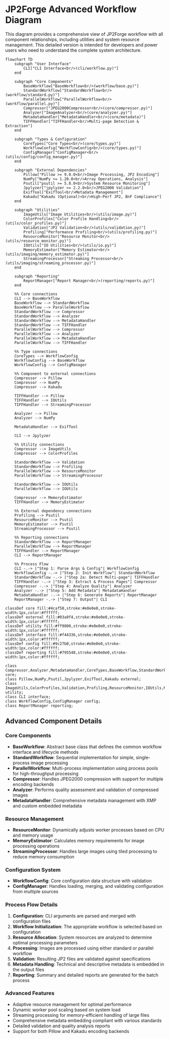 # JP2Forge Advanced Workflow Diagram

This diagram provides a comprehensive view of JP2Forge workflow with all component relationships, including utilities and system resource management. This detailed version is intended for developers and power users who need to understand the complete system architecture.

```mermaid
flowchart TD
    subgraph "User Interface"
        CLI["CLI Interface<br/>(cli/workflow.py)"]
    end
    
    subgraph "Core Components"
        BaseWorkflow["BaseWorkflow<br/>(workflow/base.py)"]
        StandardWorkflow["StandardWorkflow<br/>(workflow/standard.py)"]
        ParallelWorkflow["ParallelWorkflow<br/>(workflow/parallel.py)"]
        Compressor["JPEG2000Compressor<br/>(core/compressor.py)"]
        Analyzer["ImageAnalyzer<br/>(core/analyzer.py)"]
        MetadataHandler["MetadataHandler<br/>(core/metadata)"]
        TIFFHandler["TIFFHandler<br/>Multi-page Detection & Extraction"]
    end
    
    subgraph "Types & Configuration"
        CoreTypes["Core Types<br/>(core/types.py)"]
        WorkflowConfig["WorkflowConfig<br/>(core/types.py)"]
        ConfigManager["ConfigManager<br/>(utils/config/config_manager.py)"]
    end
    
    subgraph "External Dependencies"
        Pillow["Pillow >= 9.0.0<br/>Image Processing, JP2 Encoding"]
        NumPy["NumPy >= 1.20.0<br/>Array Operations, Analysis"]
        Psutil["psutil >= 5.8.0<br/>System Resource Monitoring"]
        Jpylyzer["jpylyzer >= 2.2.0<br/>JPEG2000 Validation"]
        ExifTool["ExifTool<br/>Metadata Management"]
        Kakadu["Kakadu (Optional)<br/>High-Perf JP2, BnF Compliance"]
    end
    
    subgraph "Utilities"
        ImageUtils["Image Utilities<br/>(utils/image.py)"]
        ColorProfiles["Color Profile Handling<br/>(utils/color_profiles.py)"]
        Validation["JP2 Validation<br/>(utils/validation.py)"]
        Profiling["Performance Profiling<br/>(utils/profiling.py)"]
        ResourceMonitor["Resource Monitor<br/>(utils/resource_monitor.py)"]
        IOUtils["IO Utilities<br/>(utils/io.py)"]
        MemoryEstimator["Memory Estimator<br/>(utils/imaging/memory_estimator.py)"]
        StreamingProcessor["Streaming Processor<br/>(utils/imaging/streaming_processor.py)"]
    end
    
    subgraph "Reporting"
        ReportManager["Report Manager<br/>(reporting/reports.py)"]
    end
    
    %% Core connections
    CLI --> BaseWorkflow
    BaseWorkflow --> StandardWorkflow
    BaseWorkflow --> ParallelWorkflow
    StandardWorkflow --> Compressor
    StandardWorkflow --> Analyzer
    StandardWorkflow --> MetadataHandler
    StandardWorkflow --> TIFFHandler
    ParallelWorkflow --> Compressor
    ParallelWorkflow --> Analyzer
    ParallelWorkflow --> MetadataHandler
    ParallelWorkflow --> TIFFHandler
    
    %% Type connections
    CoreTypes --> WorkflowConfig
    WorkflowConfig --> BaseWorkflow
    WorkflowConfig --> ConfigManager
    
    %% Component to external connections
    Compressor --> Pillow
    Compressor --> NumPy
    Compressor --> Kakadu
    
    TIFFHandler --> Pillow
    TIFFHandler --> IOUtils
    TIFFHandler --> StreamingProcessor
    
    Analyzer --> Pillow
    Analyzer --> NumPy
    
    MetadataHandler --> ExifTool
    
    CLI --> Jpylyzer
    
    %% Utility connections
    Compressor --> ImageUtils
    Compressor --> ColorProfiles
    
    StandardWorkflow --> Validation
    StandardWorkflow --> Profiling
    ParallelWorkflow --> ResourceMonitor
    ParallelWorkflow --> StreamingProcessor
    
    StandardWorkflow --> IOUtils
    ParallelWorkflow --> IOUtils
    
    Compressor --> MemoryEstimator
    TIFFHandler --> MemoryEstimator
    
    %% External dependency connections
    Profiling --> Psutil
    ResourceMonitor --> Psutil
    MemoryEstimator --> Psutil
    StreamingProcessor --> Psutil
    
    %% Reporting connections
    StandardWorkflow --> ReportManager
    ParallelWorkflow --> ReportManager
    TIFFHandler --> ReportManager
    CLI --> ReportManager
    
    %% Process Flow
    CLI -.-> |"Step 1: Parse Args & Config"| WorkflowConfig
    WorkflowConfig -.-> |"Step 2: Init Workflow"| StandardWorkflow
    StandardWorkflow -.-> |"Step 2a: Detect Multi-page"| TIFFHandler
    TIFFHandler -.-> |"Step 3: Extract & Process Pages"| Compressor
    Compressor -.-> |"Step 4: Analyze Quality"| Analyzer
    Analyzer -.-> |"Step 5: Add Metadata"| MetadataHandler
    MetadataHandler -.-> |"Step 6: Generate Reports"| ReportManager
    ReportManager -.-> |"Step 7: Output"| CLI

classDef core fill:#4caf50,stroke:#e0e0e0,stroke-width:1px,color:#ffffff;
classDef external fill:#03a9f4,stroke:#e0e0e0,stroke-width:1px,color:#ffffff;
classDef utility fill:#ff9800,stroke:#e0e0e0,stroke-width:1px,color:#ffffff;
classDef interface fill:#f44336,stroke:#e0e0e0,stroke-width:1px,color:#ffffff;
classDef config fill:#9c27b0,stroke:#e0e0e0,stroke-width:1px,color:#ffffff;
classDef reporting fill:#795548,stroke:#e0e0e0,stroke-width:1px,color:#ffffff;

class Compressor,Analyzer,MetadataHandler,CoreTypes,BaseWorkflow,StandardWorkflow,ParallelWorkflow,TIFFHandler core;
class Pillow,NumPy,Psutil,Jpylyzer,ExifTool,Kakadu external;
class ImageUtils,ColorProfiles,Validation,Profiling,ResourceMonitor,IOUtils,MemoryEstimator,StreamingProcessor utility;
class CLI interface;
class WorkflowConfig,ConfigManager config;
class ReportManager reporting;
```

## Advanced Component Details

### Core Components
- **BaseWorkflow**: Abstract base class that defines the common workflow interface and lifecycle methods
- **StandardWorkflow**: Sequential implementation for simple, single-process image processing
- **ParallelWorkflow**: Multi-process implementation using process pools for high-throughput processing
- **Compressor**: Handles JPEG2000 compression with support for multiple encoding backends
- **Analyzer**: Performs quality assessment and validation of compressed images
- **MetadataHandler**: Comprehensive metadata management with XMP and custom embedded metadata

### Resource Management
- **ResourceMonitor**: Dynamically adjusts worker processes based on CPU and memory usage
- **MemoryEstimator**: Calculates memory requirements for image processing operations
- **StreamingProcessor**: Handles large images using tiled processing to reduce memory consumption

### Configuration System
- **WorkflowConfig**: Core configuration data structure with validation
- **ConfigManager**: Handles loading, merging, and validating configuration from multiple sources

### Process Flow Details
1. **Configuration**: CLI arguments are parsed and merged with configuration files
2. **Workflow Initialization**: The appropriate workflow is selected based on configuration
3. **Resource Allocation**: System resources are analyzed to determine optimal processing parameters
4. **Processing**: Images are processed using either standard or parallel workflow
5. **Validation**: Resulting JP2 files are validated against specifications
6. **Metadata Handling**: Technical and descriptive metadata is embedded in the output files
7. **Reporting**: Summary and detailed reports are generated for the batch process

### Advanced Features
- Adaptive resource management for optimal performance
- Dynamic worker pool scaling based on system load
- Streaming processing for memory-efficient handling of large files
- Comprehensive metadata embedding compliant with various standards
- Detailed validation and quality analysis reports
- Support for both Pillow and Kakadu encoding backends